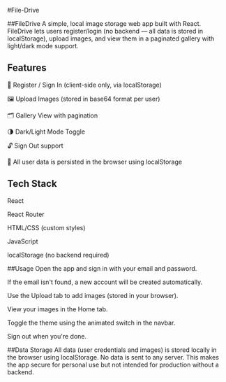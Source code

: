 #File-Drive

##FileDrive
A simple, local image storage web app built with React. FileDrive lets users register/login (no backend — all data is stored in localStorage), upload images, and view them in a paginated gallery with light/dark mode support.

## Features
🔐 Register / Sign In (client-side only, via localStorage)

🖼️ Upload Images (stored in base64 format per user)

🗂️ Gallery View with pagination

🌗 Dark/Light Mode Toggle

🔓 Sign Out support

💾 All user data is persisted in the browser using localStorage

## Tech Stack
React

React Router

HTML/CSS (custom styles)

JavaScript

localStorage (no backend required)


##Usage
Open the app and sign in with your email and password.

If the email isn't found, a new account will be created automatically.

Use the Upload tab to add images (stored in your browser).

View your images in the Home tab.

Toggle the theme using the animated switch in the navbar.

Sign out when you're done.

##Data Storage
All data (user credentials and images) is stored locally in the browser using localStorage. No data is sent to any server. This makes the app secure for personal use but not intended for production without a backend.

